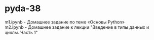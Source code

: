 # pyda-38
m1.ipynb - Домашнее задание по теме «Основы Python»<br>
m2.ipynb - Домашнее задание к лекции "Введение в типы данных и циклы. Часть 1"<br>
